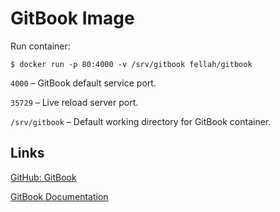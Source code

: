 # GitBook Image

Run container:

```
$ docker run -p 80:4000 -v /srv/gitbook fellah/gitbook
```

`4000` – GitBook default service port.

`35729` – Live reload server port.

`/srv/gitbook` – Default working directory for GitBook container.

## Links

[GitHub: GitBook](https://github.com/GitbookIO/gitbook)

[GitBook Documentation](http://help.gitbook.com/)
